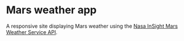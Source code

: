 # Mars weather app

A responsive site displaying Mars weather using the [Nasa InSight Mars Weather Service API](https://api.nasa.gov).
